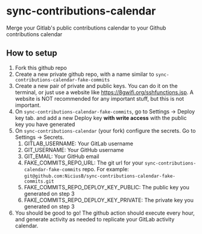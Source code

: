 # sync-contributions-calendar

Merge your Gitlab's public contributions calendar to your Github contributions calendar

## How to setup

1. Fork this github repo
2. Create a new private github repo, with a name similar to `sync-contributions-calendar-fake-commits`
3. Create a new pair of private and public keys. You can do it on the terminal, or just use a website like https://8gwifi.org/sshfunctions.jsp. A website is NOT recommended for any important stuff, but this is not important.
4. On `sync-contributions-calendar-fake-commits`, go to Settings -> Deploy key tab. and add a new Deploy key **with write access** with the public key you have generated
5. On `sync-contributions-calendar` (your fork) configure the secrets. Go to Settings -> Secrets.
    1. GITLAB_USERNAME: Your GitLab username
    2. GIT_USERNAME: Your GitHub username
    3. GIT_EMAIL: Your GitHub email
    4. FAKE_COMMITS_REPO_URL: The git url for your `sync-contributions-calendar-fake-commits` repo. For example: `git@github.com:NiciusB/sync-contributions-calendar-fake-commits.git`
    5. FAKE_COMMITS_REPO_DEPLOY_KEY_PUBLIC: The public key you generated on step 3
    6. FAKE_COMMITS_REPO_DEPLOY_KEY_PRIVATE: The private key you generated on step 3
6. You should be good to go! The github action should execute every hour, and generate activity as needed to replicate your GitLab activity calendar.